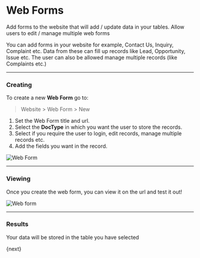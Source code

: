 # Web Forms

<p class="lead">Add forms to the website that will add / update data in your tables. Allow users to edit / manage multiple web forms</p>

You can add forms in your website for example, Contact Us, Inquiry, Complaint etc. Data from these can fill up records like Lead, Opportunity, Issue etc. The user can also be allowed manage multiple records (like Complaints etc.)

---

### Creating

To create a new **Web Form** go to:

> Website > Web Form > New

1. Set the Web Form title and url.
1. Select the **DocType** in which you want the user to store the records.
1. Select if you require the user to login, edit records, manage multiple records etc.
1. Add the fields you want in the record.

<img class="screenshot" alt="Web Form" src="assets/img/website/web-form.png">

---

### Viewing

Once you create the web form, you can view it on the url and test it out!

<img class="screenshot" alt="Web form" src="assets/img/website/web-form-view.png">

---

### Results

Your data will be stored in the table you have selected

{next}
